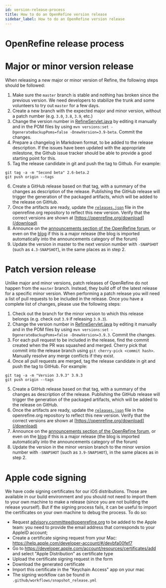 ```yaml
---
id: version-release-process
title: How to do an OpenRefine version release
sidebar_label: How to do an OpenRefine version release
---
```


OpenRefine release process
==================

Major or minor version release
==================

When releasing a new major or minor version of Refine, the following steps should be followed:

1. Make sure the `master` branch is stable and nothing has broken since the previous version. We need developers to stabilize the trunk and some volunteers to try out `master` for a few days.
2. Create a new branch with the expected major and minor version, without a patch number (e.g. `3.0`, `3.8`, `3.9`, etc.)
3. Change the version number in [RefineServlet.java](http://github.com/OpenRefine/OpenRefine/blob/master/main/src/com/google/refine/RefineServlet.java#L62) by editing it manually and in the POM files by using `mvn versions:set -DgenerateBackupPoms=false -DnewVersion=3.9-beta`. Commit the changes.
4. Prepare a changelog in Markdown format, to be added to the release description. If the issues have been updated with the appropriate milestone, the Github issue tracker should be able to provide a good starting point for this.
5. Tag the release candidate in git and push the tag to Github. For example:
```shell
git tag -a -m "Second beta" 2.6-beta.2
git push origin --tags
```
6. Create a GitHub release based on that tag, with a summary of the changes as description of the release. Publishing the GitHub release will trigger the generation of the packaged artifacts, which will be added to the release on GitHub.
7. Once the artifacts are ready, update the [`releases.json`](https://github.com/OpenRefine/openrefine.org/blob/master/releases.json) file in the openrefine.org repository to reflect this new version. Verify that the correct versions are shown at [https://openrefine.org/download](/download)
8. Announce on the [announcements section of the OpenRefine forum](https://forum.openrefine.org/c/news/13), or even on the [blog](/blog) if this is a major release (the blog is imported automatically into the announcements category
    of the forum)
9. Update the version in master to the next version number with `-SNAPSHOT` (such as `4.3-SNAPSHOT`), in the same places as in step 2.

Patch version release
==================

Unlike major and minor versions, patch releases of OpenRefine do not happen from the `master` branch. Instead, they build off of the latest release for a specific minor version. When performing a patch release you will need a list of pull requests to be included in the release. Once you have a complete list of changes, please use the following steps:

1. Check out the branch for the minor version to which this release belongs (e.g. check out `3.9` if releasing `3.9.3`).
2. Change the version number in [RefineServlet.java](http://github.com/OpenRefine/OpenRefine/blob/master/main/src/com/google/refine/RefineServlet.java#L62) by editing it manually and in the POM files by using `mvn versions:set -DgenerateBackupPoms=false -DnewVersion=3.9.3`. Commit the changes.
3. For each pull request to be included in the release, find the commit created when the PR was squashed and merged. Cherry pick that commit into the release branch using `git cherry-pick <commit hash>`. Manually resolve any merge conflicts if they exist.
4. Once all pull requests are merged, tag the release candidate in git and push the tag to GitHub. For example:
```shell
git tag -a -m "Version 3.9.3" 3.9.3
git push origin --tags
```
5. Create a GitHub release based on that tag, with a summary of the changes as description of the release. Publishing the GitHub release will trigger the generation of the packaged artifacts, which will be added to the release on GitHub. 
6. Once the artifacts are ready, update the [`releases.json`](https://github.com/OpenRefine/openrefine.org/blob/master/releases.json) file in the openrefine.org repository to reflect this new version. Verify that the correct versions are shown at [https://openrefine.org/download](/download)
7. Announce on the [announcements section of the OpenRefine forum](https://forum.openrefine.org/c/news/13), or even on the [blog](/blog) if this is a major release (the blog is imported automatically into the announcements category
    of the forum)
8. Update the version in the minor version branch to the minor version number with `-SNAPSHOT` (such as `3.9-SNAPSHOT`), in the same places as in step 2.

Apple code signing
==================

We have code signing certificates for our iOS distributions. Those are available in our build environment and you should not need to import them to your own machine to make a release (since you are not building the release yourself). But if the signing process fails, it can be useful to import the certificates on your own machine to debug the process. To do so:
* Request advisory.committee@openrefine.org to be added to the Apple team: you need to provide the email address that corresponds to your AppleID account;
* Create a certificate signing request from your Mac: https://help.apple.com/developer-account/#/devbfa00fef7
* Go to https://developer.apple.com/account/resources/certificates/add and select "Apple Distribution" as certificate type
* Upload the certificate signing request in the form
* Download the generated certificate
* Import this certificate in the "Keychain Access" app on your mac
* The signing workflow can be found in `.github/workflows/snapshot_release.yml`

